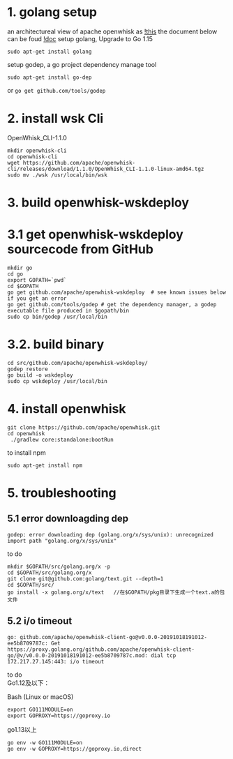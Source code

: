 # 1. golang setup
an architectureal view of apache openwhisk as [!this](https://thenewstack.io/behind-scenes-apache-openwhisk-serverless-platform/)
the document below can be foud [!doc](https://openwhisk.apache.org/documentation.html)
setup golang, Upgrade to Go 1.15
```
sudo apt-get install golang
```

setup godep, a go project dependency manage tool

```
sudo apt-get install go-dep
```
or `go get github.com/tools/godep`

# 2. install wsk Cli

OpenWhisk_CLI-1.1.0
```
mkdir openwhisk-cli
cd openwhisk-cli
wget https://github.com/apache/openwhisk-cli/releases/download/1.1.0/OpenWhisk_CLI-1.1.0-linux-amd64.tgz
sudo mv ./wsk /usr/local/bin/wsk
```

# 3. build openwhisk-wskdeploy 
# 3.1 get openwhisk-wskdeploy sourcecode from GitHub

```
mkdir go
cd go
export GOPATH=`pwd`
cd $GOPATH
go get github.com/apache/openwhisk-wskdeploy  # see known issues below if you get an error
go get github.com/tools/godep # get the dependency manager, a godep executable file produced in $gopath/bin
sudo cp bin/godep /usr/local/bin

```
# 3.2. build binary
```
cd src/github.com/apache/openwhisk-wskdeploy/
godep restore
go build -o wskdeploy
sudo cp wskdeploy /usr/local/bin
```
# 4. install openwhisk

```
git clone https://github.com/apache/openwhisk.git
cd openwhisk
 ./gradlew core:standalone:bootRun
```

to install npm
```
sudo apt-get install npm
```

# 5. troubleshooting
## 5.1 error downloagding dep
```
godep: error downloading dep (golang.org/x/sys/unix): unrecognized import path "golang.org/x/sys/unix"

```
to do 
```
mkdir $GOPATH/src/golang.org/x -p
cd $GOPATH/src/golang.org/x
git clone git@github.com:golang/text.git --depth=1
cd $GOPATH/src/
go install -x golang.org/x/text   //在$GOPATH/pkg目录下生成一个text.a的包文件
```
## 5.2 i/o timeout

```
go: github.com/apache/openwhisk-client-go@v0.0.0-20191018191012-ee5b8709787c: Get https://proxy.golang.org/github.com/apache/openwhisk-client-go/@v/v0.0.0-20191018191012-ee5b8709787c.mod: dial tcp 172.217.27.145:443: i/o timeout

```
to do  
Go1.12及以下：

Bash (Linux or macOS)

```
export GO111MODULE=on
export GOPROXY=https://goproxy.io
```
go1.13以上  
```
go env -w GO111MODULE=on
go env -w GOPROXY=https://goproxy.io,direct

```
